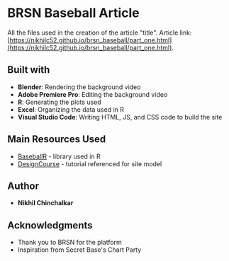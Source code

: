 # BRSN Baseball Article

All the files used in the creation of the article "title". Article link: [https://nikhilc52.github.io/brsn_baseball/part_one.html](https://nikhilc52.github.io/brsn_baseball/part_one.html).

## Built with

* **Blender**: Rendering the background video
* **Adobe Premiere Pro**: Editing the background video
* **R**: Generating the plots used
* **Excel**: Organizing the data used in R
* **Visual Studio Code**: Writing HTML, JS, and CSS code to build the site

## Main Resources Used

* [BaseballR](https://billpetti.github.io/baseballr/reference/ncaa.html) - library used in R
* [DesignCourse](https://www.youtube.com/watch?v=HiegEfkenXA) - tutorial referenced for site model

## Author

* **Nikhil Chinchalkar**

## Acknowledgments

* Thank you to BRSN for the platform
* Inspiration from Secret Base's Chart Party
